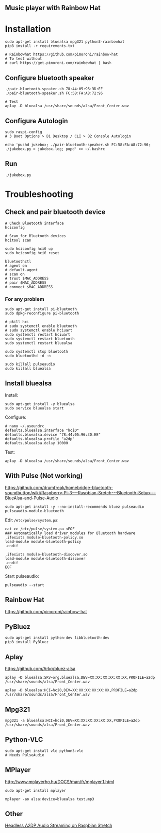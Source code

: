 Music player with Rainbow Hat
-----------------------------

# Installation

    sudo apt-get install bluealsa mpg321 python3-rainbowhat
    pip3 install -r requirements.txt

    # Rainbowhat https://github.com/pimoroni/rainbow-hat
    # To test without
    # curl https://get.pimoroni.com/rainbowhat | bash

## Configure bluetooth speaker

    ./pair-bluetooth-speaker.sh 78:44:05:96:3D:EE
    ./pair-bluetooth-speaker.sh FC:58:FA:A8:72:96

    # Test
    aplay -D bluealsa /usr/share/sounds/alsa/Front_Center.wav

## Configure Autologin

    sudo raspi-config
    # 3 Boot Options > B1 Desktop / CLI > B2 Console Autologin

    echo 'pushd jukebox; ./pair-bluetooth-speaker.sh FC:58:FA:A8:72:96; ./jukebox.py > jukebox.log; popd' >> ~/.bashrc

## Run

    ./jukebox.py

# Troubleshooting

## Check and pair bluetooth device

    # Check Bluetooth interface
    hciconfig

    # Scan for Bluetooth devices
    hcitool scan

    sudo hciconfig hci0 up
    sudo hciconfig hci0 reset

    bluetoothctl
    # agent on
    # default-agent
    # scan on
    # trust $MAC_ADDRESS
    # pair $MAC_ADDRESS
    # connect $MAC_ADDRESS 

### For any problem

    sudo apt-get install pi-bluetooth
    sudo dpkg-reconfigure pi-bluetooth

    # pkill hci
    # sudo systemctl enable bluetooth
    # sudo systemctl enable hciuart
    sudo systemctl restart hciuart
    sudo systemctl restart bluetooth
    sudo systemctl restart bluealsa

    sudo systemctl stop bluetooth
    sudo bluetoothd -d -n

    sudo killall pulseaudio
    sudo killall bluealsa

## Install bluealsa

Install:

    sudo apt-get install -y bluealsa
    sudo service bluealsa start

Configure:

    # nano ~/.asoundrc 
    defaults.bluealsa.interface "hci0"
    defaults.bluealsa.device "78:44:05:96:3D:EE"
    defaults.bluealsa.profile "a2dp"
    defaults.bluealsa.delay 10000 

Test:

    aplay -D bluealsa /usr/share/sounds/alsa/Front_Center.wav

## With Pulse (Not working)

https://github.com/drumfreak/homebridge-bluetooth-soundbutton/wiki/Raspberry-Pi-3---Raspbian-Sretch---Bluetooth-Setup---BlueAlsa-and-Pulse-Audio

    sudo apt-get install -y --no-install-recommends bluez pulseaudio pulseaudio-module-bluetooth

Edit `/etc/pulse/system.pa`:

    cat >> /etc/pulse/system.pa <EOF
    ### Automatically load driver modules for Bluetooth hardware
    .ifexists module-bluetooth-policy.so
    load-module module-bluetooth-policy
    .endif

    .ifexists module-bluetooth-discover.so
    load-module module-bluetooth-discover
    .endif
    EOF

Start pulseaudio:

    pulseaudio --start

## Rainbow Hat

https://github.com/pimoroni/rainbow-hat

## PyBluez

    sudo apt-get install python-dev libbluetooth-dev
    pip3 install PyBluez

## Aplay

https://github.com/Arkq/bluez-alsa

    aplay -D bluealsa:SRV=org.bluealsa,DEV=XX:XX:XX:XX:XX:XX,PROFILE=a2dp /usr/share/sounds/alsa/Front_Center.wav

    aplay -D bluealsa:HCI=hci0,DEV=XX:XX:XX:XX:XX:XX,PROFILE=a2dp /usr/share/sounds/alsa/Front_Center.wav

## Mpg321

    mpg321 -a bluealsa:HCI=hci0,DEV=XX:XX:XX:XX:XX:XX,PROFILE=a2dp /usr/share/sounds/alsa/Front_Center.wav

## Python-VLC

    sudo apt-get install vlc python3-vlc
    # Needs PulseAudio

## MPlayer

http://www.mplayerhq.hu/DOCS/man/fr/mplayer.1.html

    sudo apt-get install mplayer

    mplayer -ao alsa:device=bluealsa test.mp3

## Other

[Headless A2DP Audio Streaming on Raspbian Stretch](https://gist.github.com/Pindar/e259bec5c3ab862f4ff5f1fbcb11bfc1)
